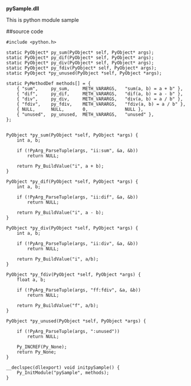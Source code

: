 **pySample.dll**

This is python module sample

##source code

    #include <python.h>

    static PyObject* py_sum(PyObject* self, PyObject* args);
    static PyObject* py_dif(PyObject* self, PyObject* args);
    static PyObject* py_div(PyObject* self, PyObject* args);
    static PyObject* py_fdiv(PyObject* self, PyObject* args);
    static PyObject *py_unused(PyObject *self, PyObject *args);

    static PyMethodDef methods[] = {
        { "sum",     py_sum,     METH_VARARGS,   "sum(a, b) = a + b" },
        { "dif",     py_dif,     METH_VARARGS,   "dif(a, b) = a - b" },
        { "div",     py_div,     METH_VARARGS,   "div(a, b) = a / b" },
        { "fdiv",    py_fdiv,    METH_VARARGS,   "fdiv(a, b) = a / b" },
        { NULL,      NULL,       0,              NULL },
        { "unused",  py_unused,  METH_VARARGS,   "unused" },
    };


    PyObject *py_sum(PyObject *self, PyObject *args) {
        int a, b;

        if (!PyArg_ParseTuple(args, "ii:sum", &a, &b))
            return NULL;

        return Py_BuildValue("i", a + b);
    }

    PyObject *py_dif(PyObject *self, PyObject *args) {
        int a, b;

        if (!PyArg_ParseTuple(args, "ii:dif", &a, &b))
            return NULL;

        return Py_BuildValue("i", a - b);
    }

    PyObject *py_div(PyObject *self, PyObject *args) {
        int a, b;

        if (!PyArg_ParseTuple(args, "ii:div", &a, &b))
            return NULL;

        return Py_BuildValue("i", a/b);
    }

    PyObject *py_fdiv(PyObject *self, PyObject *args) {
        float a, b;

        if (!PyArg_ParseTuple(args, "ff:fdiv", &a, &b))
            return NULL;

        return Py_BuildValue("f", a/b);
    }

    PyObject *py_unused(PyObject *self, PyObject *args) {

        if (!PyArg_ParseTuple(args, ":unused"))
            return NULL;

        Py_INCREF(Py_None);
        return Py_None;
    }

    __declspec(dllexport) void initpySample() {
        Py_InitModule("pySample", methods);
    }

